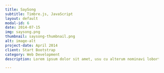 ```yaml
---
title: SaySong
subtitle: Timbre.js, JavaScript
layout: default
modal-id: 6
date: 2014-07-15
img: saysong.png
thumbnail: saysong-thumbnail.png
alt: image-alt
project-date: April 2014
client: Start Bootstrap
category: Web Development
description: Lorem ipsum dolor sit amet, usu cu alterum nominavi lobortis. At duo novum diceret. Tantas apeirian vix et, usu sanctus postulant inciderint ut, populo diceret necessitatibus in vim. Cu eum dicam feugiat noluisse.

---
```

